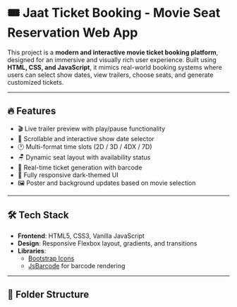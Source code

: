 # 🎟️ Jaat Ticket Booking - Movie Seat Reservation Web App

This project is a **modern and interactive movie ticket booking platform**, designed for an immersive and visually rich user experience. Built using **HTML, CSS, and JavaScript**, it mimics real-world booking systems where users can select show dates, view trailers, choose seats, and generate customized tickets.

---

## 🔥 Features

- 🎬 Live trailer preview with play/pause functionality
- 📅 Scrollable and interactive show date selector
- 🕐 Multi-format time slots (2D / 3D / 4DX / 7D)
- 🪑 Dynamic seat layout with availability status
- 🎫 Real-time ticket generation with barcode
- 🌃 Fully responsive dark-themed UI
- 🖼️ Poster and background updates based on movie selection

---

## 🛠 Tech Stack

- **Frontend**: HTML5, CSS3, Vanilla JavaScript
- **Design**: Responsive Flexbox layout, gradients, and transitions
- **Libraries**:
  - [Bootstrap Icons](https://icons.getbootstrap.com/)
  - [JsBarcode](https://github.com/lindell/JsBarcode) for barcode rendering

---

## 📁 Folder Structure

